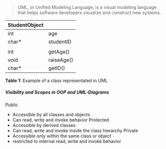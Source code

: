 > UML, or Unified Modeling Language, is a visual modeling language that helps software developers visualize and construct new systems.

| StudentObject |            |
| ------------- | ---------- |
| int           | age        |
| char*         | studentID  |
|               |            |
| int           | getAge()   |
| void          | raiseAge() |
| char*         | getID()    |
**Table 1:** Example of a class representated in UML

##### Visibility and Scopes in OOP and UML-Diagrams
Public
- Accessible by all classes and objects
- Can read, write and invoke behavior
Protected
- Accessible by derived classes
- Can read, write and invoke inside the class hierarchy
Private
- Accessible only within the same class or object
- restricted to internal read, write and invoke behavior